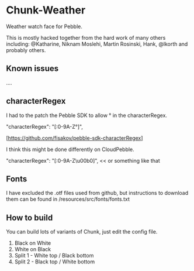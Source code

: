 Chunk-Weather
=============

Weather watch face for Pebble.

This is mostly hacked together from the hard work of many others including: @Katharine, Niknam Moslehi, Martin Rosinski, Hank, @lkorth and probably others.

Known issues
-------------

....

characterRegex
-------------

I had to the patch the Pebble SDK to allow &deg; in the characterRegex. 

"characterRegex": "[:0-9A-Z&deg;]",

[https://github.com/fisakov/pebble-sdk-characterRegex]

I think this might be done differently on CloudPebble.

"characterRegex": "[:0-9A-Z\u00b0]",  << or something like that

Fonts
-------------

I have excluded the .otf files used from github, but instructions to download them can be found in /resources/src/fonts/fonts.txt

How to build
-------------

You can build lots of variants of Chunk, just edit the config file.

1. Black on White 
2. White on Black
3. Split 1 - White top / Black bottom     
4. Split 2 - Black top / White bottom
